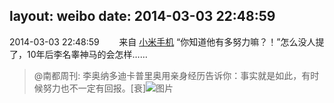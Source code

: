 layout: weibo
date: 2014-03-03 22:48:59
---
<meta name="referrer" content="no-referrer" />

2014-03-03 22:48:59  &nbsp;&nbsp;&nbsp;&nbsp;&nbsp;&nbsp; 来自 <a href="http://app.weibo.com/t/feed/22zMnn" rel="nofollow">小米手机</a>
“你知道他有多努力嘛？！”怎么没人提了，10年后李名睾神马的会怎样……
>  @南都周刊: 李奥纳多迪卡普里奥用亲身经历告诉你：事实就是如此，有时候努力也不一定有回报。[衰] ​​​
>  ![图片](https://ww4.sinaimg.cn/large/61d7cd94gw1ee2h14iemig206t03p4p6.gif)
